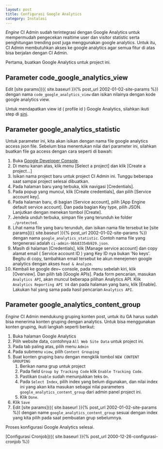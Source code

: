 ```yaml
---
layout: post
title: Configurasi Google Analytics
category: Instalasi
---
```


*Engine* CI Admin sudah terintegrasi dengan Google Analytics untuk mempermudah
pengecekan realtime user dan visitor statistic serta penghitungan trending post
juga menggunakan google analytics. Untuk itu, CI Admin membutuhkan akses ke 
google analytics agar semua fitur di atas bisa berjalan dengan CI Admin.

Pertama, buatkan Google Analytics untuk project ini.

## Parameter code_google_analytics_view

Edit [site params]({{ site.baseurl }}{% post_url 2002-01-02-site-params %}) dengan
nama `code_google_analytics_view` dan isikan nilainya dengan kode google analytics view.

Untuk mendapatkan view id ( profile id ) Google Analytics, silahkan ikuti step di
[sini](http://iqbalfn.com/tool/2016/04/13/menemukan-google-analytics-view-id.html).

## Parameter google_analytics_statistic

Untuk parameter ini, kita akan isikan dengan nama file google analytics access json
file. Sebelum bisa menentukan nilai dari parameter ini, silahkan buatkan file ga 
access dengan cara seperti di bawah:

1. Buka [Google Developer Console](https://console.developers.google.com).
2. Di menu kanan atas, klik menu [Select a project] dan klik [Create a project...]
3. Isikan nama project baru untuk project CI Admin ini. Tunggu beberapa saat sampai
project selesai dibuatkan.
4. Pada halaman baru yang terbuka, klik navigasi [Credentials].
5. Pada popup yang muncul, klik [Create credentials], dan pilih [Service account key].
6. Pada halaman baru, di bagian [Service account], pilih [App Engine default service account].
Dan pada bagian Key type, pilih JSON. Lanjutkan dengan menekan tombol [Create].
7. Jendela unduh terbuka, simpan file yang terunduh ke folder `./protected`.
8. Lihat nama file yang baru terunduh, dan isikan nama file tersebut ke [site params]({{ site.baseurl }}{% post_url 2002-01-02-site-params %})
dengan nama `google_analytics_statistic`. Contoh nama file yang tergenerasi adalah
`ci-admin-9bb83354b929.json`.
9. Masih di halaman [Credentials], klik [Manage service account] dan copy alamat
email ( Service account ID ) yang Key ID nya bukan 'No keys'. Begitu di copy, tambahkan
email tersebut ke akun menejemen google analytics dengan akses `Read & Analyze`.
9. Kembali ke google dev~ console, pada menu sebelah kiri, klik [Overview]. Dan
pilih tab [Google APIs]. Pada form pencarian, masukan `Analytics API`, akan muncul
beberapa pilihan Analytics API. Klik `Analytics Reporting API V4` dan pada halaman
yang baru, klik [Enable]. Lakukan hal yang sama pada hasil pencarian `Analytics API`.

## Parameter google_analytics_content_group

*Engine* CI Admin mendukung gruping konten post, untuk itu GA harus sudah bisa
menerima konten gruping dengan analytics. Untuk bisa menggunakan konten gruping,
ikuti langkah seperti berikut:

1. Buka halaman Google Analytics
2. Pilih website data, contohnya `All Web Site Data` untuk project ini.
3. Pada tab paling atas, pilih menu `Admin`
4. Pada submenu `view`, pilih `Content Grouping`
5. Buat konten gruping baru dengan mengklik tombol `NEW CONTENT GROUPING`
    1. Berikan nama grup untuk project
    2. Pada field `Group by Tracking Code` klik `Enable Tracking Code`.
    3. Pastikan `Enable` sudah menunjukkan teks `On`.
    4. Pada `Select Index`, pilih index yang belum digunakan, dan nilai index
       ini yang akan kita masukan sebagai nilai parameters `google_analytics_content_group`
       dari admin panel project ini.
    5. Klik `Done`.
6. Klik `Save`
7. Edit [site params]({{ site.baseurl }}{% post_url 2002-01-02-site-params %}) dengan name `google_analytics_content_group`
   sesuai dengan index yang kita pilih pada saat pembuatan grup sebelumnya.


Proses konfigurasi Google Analytics selesai.

[Configurasi Cronjob]({{ site.baseurl }}{% post_url 2000-12-26-configurasi-cronjob %})